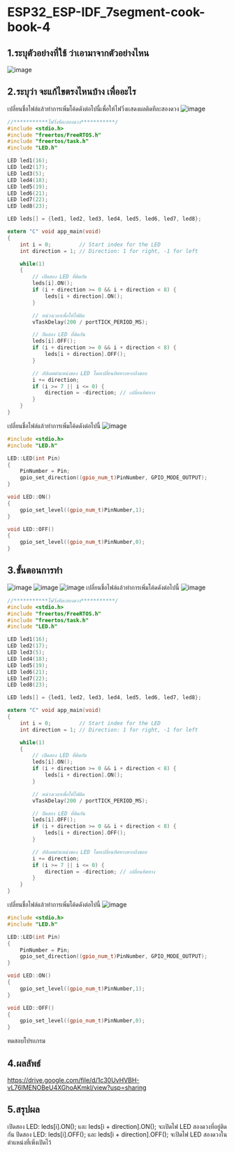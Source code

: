 # ESP32_ESP-IDF_7segment-cook-book-4
## 1.ระบุตัวอย่างที่ใช้ ว่าเอามาจากตัวอย่างไหน

![image](https://github.com/user-attachments/assets/b8dd3115-2063-4fad-a16b-684882dfd1a3)
## 2.ระบุว่า จะแก้ไขตรงไหนบ้าง เพื่ออะไร
เปลี่ยนชื่อไฟล์แล้วทำการเพิ่มโค้ดดังต่อไปนี้เพื่อให้ไฟวิ่งเเสดงผลติดทีละสองดวง
![image](https://github.com/user-attachments/assets/3399b379-2bc6-4dac-bca5-a7e07562210d)
```c
//***********ไฟวิ่งทีละสองดวง***********/
#include <stdio.h>
#include "freertos/FreeRTOS.h"
#include "freertos/task.h"
#include "LED.h"

LED led1(16); 
LED led2(17); 
LED led3(5); 
LED led4(18); 
LED led5(19); 
LED led6(21); 
LED led7(22); 
LED led8(23); 

LED leds[] = {led1, led2, led3, led4, led5, led6, led7, led8};

extern "C" void app_main(void)
{
    int i = 0;         // Start index for the LED
    int direction = 1; // Direction: 1 for right, -1 for left

    while(1)
    {        
        // เปิดสอง LED ที่ติดกัน
        leds[i].ON();
        if (i + direction >= 0 && i + direction < 8) {
            leds[i + direction].ON();
        }

        // หน่วงเวลาเพื่อให้ไฟติด
        vTaskDelay(200 / portTICK_PERIOD_MS);

        // ปิดสอง LED ที่ติดกัน
        leds[i].OFF();
        if (i + direction >= 0 && i + direction < 8) {
            leds[i + direction].OFF();
        }

        // อัปเดตตำแหน่งของ LED โดยเปลี่ยนทิศทางหากถึงขอบ
        i += direction;
        if (i >= 7 || i <= 0) {
            direction = -direction; // เปลี่ยนทิศทาง
        }
    }
}

```
เปลี่ยนชื่อไฟล์แล้วทำการเพิ่มโค้ดดังต่อไปนี้
![image](https://github.com/user-attachments/assets/3fd87889-9af6-418d-99c8-751dfe1ab463)

``` cpp
#include <stdio.h>
#include "LED.h"

LED::LED(int Pin)
{
    PinNumber = Pin;
    gpio_set_direction((gpio_num_t)PinNumber, GPIO_MODE_OUTPUT);
}

void LED::ON()
{
    gpio_set_level((gpio_num_t)PinNumber,1);
}

void LED::OFF()
{
    gpio_set_level((gpio_num_t)PinNumber,0);
}


```

## 3.ขั้นตอนการทำ
![image](https://github.com/user-attachments/assets/fee2c7f5-1036-44ca-99f8-879bc19aa2b1)
![image](https://github.com/user-attachments/assets/b8dd3115-2063-4fad-a16b-684882dfd1a3)
![image](https://github.com/user-attachments/assets/289e785d-b136-421c-80eb-78ceb566562a)
เปลี่ยนชื่อไฟล์แล้วทำการเพิ่มโค้ดดังต่อไปนี้
![image](https://github.com/user-attachments/assets/3399b379-2bc6-4dac-bca5-a7e07562210d)
```c
//***********ไฟวิ่งทีละสองดวง***********/
#include <stdio.h>
#include "freertos/FreeRTOS.h"
#include "freertos/task.h"
#include "LED.h"

LED led1(16); 
LED led2(17); 
LED led3(5); 
LED led4(18); 
LED led5(19); 
LED led6(21); 
LED led7(22); 
LED led8(23); 

LED leds[] = {led1, led2, led3, led4, led5, led6, led7, led8};

extern "C" void app_main(void)
{
    int i = 0;         // Start index for the LED
    int direction = 1; // Direction: 1 for right, -1 for left

    while(1)
    {        
        // เปิดสอง LED ที่ติดกัน
        leds[i].ON();
        if (i + direction >= 0 && i + direction < 8) {
            leds[i + direction].ON();
        }

        // หน่วงเวลาเพื่อให้ไฟติด
        vTaskDelay(200 / portTICK_PERIOD_MS);

        // ปิดสอง LED ที่ติดกัน
        leds[i].OFF();
        if (i + direction >= 0 && i + direction < 8) {
            leds[i + direction].OFF();
        }

        // อัปเดตตำแหน่งของ LED โดยเปลี่ยนทิศทางหากถึงขอบ
        i += direction;
        if (i >= 7 || i <= 0) {
            direction = -direction; // เปลี่ยนทิศทาง
        }
    }
}

```
เปลี่ยนชื่อไฟล์แล้วทำการเพิ่มโค้ดดังต่อไปนี้
![image](https://github.com/user-attachments/assets/3fd87889-9af6-418d-99c8-751dfe1ab463)

``` cpp
#include <stdio.h>
#include "LED.h"

LED::LED(int Pin)
{
    PinNumber = Pin;
    gpio_set_direction((gpio_num_t)PinNumber, GPIO_MODE_OUTPUT);
}

void LED::ON()
{
    gpio_set_level((gpio_num_t)PinNumber,1);
}

void LED::OFF()
{
    gpio_set_level((gpio_num_t)PinNumber,0);
}


```
ทดสอบโปรเเกรม

## 4.ผลลัพธ์
https://drive.google.com/file/d/1c30UvHVBH-vL76lMENOBeU4XGhoAKmkl/view?usp=sharing

## 5.สรุปผล
เปิดสอง LED: leds[i].ON(); และ leds[i + direction].ON(); จะเปิดไฟ LED สองดวงที่อยู่ติดกัน
ปิดสอง LED: leds[i].OFF(); และ leds[i + direction].OFF(); จะปิดไฟ LED สองดวงในตำแหน่งที่เพิ่งเปิดไว้
